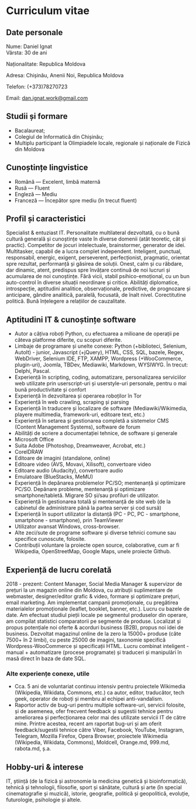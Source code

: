 Curriculum vitae 
================

## Date personale
Nume: Daniel Ignat   
Vârsta: 30 de ani

Naționalitate: Republica Moldova 

Adresa: Chișinău, Anenii Noi, Republica Moldova

Telefon: (+373)78270723

Email: dan.ignat.work@gmail.com

## Studii și formare
- Bacalaureat;
- Colegiul de Informatică din Chișinău;
- Multiplu participant la Olimpiadele locale, regionale și naționale de Fizică din Moldova

## Cunoștințe lingvistice
- Română — Excelent, limbă maternă
- Rusă — Fluent
- Engleză — Mediu
- Franceză — Începător spre mediu (în trecut fluent)

## Profil și caracteristici
Specialist & entuziast IT. Personalitate multilateral dezvoltată, cu o bună cultură generală și cunoștințe vaste în diverse domenii (atât teoretic, cât și practic). Competitor de jocuri intelectuale, brainstormer, generator de idei. Multitasker, capabil de a lucra complet independent. 
Inteligent, punctual, responsabil, energic, exigent, perseverent, perfecționist, pragmatic, orientat spre rezultat, performanță și găsirea de soluții. Onest, calm și cu răbdare, dar dinamic, atent, predispus spre învățare continuă de noi lucruri și acumularea de noi cunoștințe. Fără vicii, stabil psihico-emoțional, cu un bun auto-control în diverse situații neordinare și critice. 
Abilități diplomatice, introspecție, aptitudini analitice, observaționale, predictive, de prognozare și anticipare, gândire analitică, paralelă, focusată, de înalt nivel. Corectitutine politică. Bună înțelegere a relațiilor de cauzalitate.

## Aptitudini IT &amp; cunoștințe software
-  Autor a câțiva roboți Python, cu efectuarea a milioane de operații pe câteva platforme diferite, cu scopuri diferite.
-  Limbaje de programare și unelte conexe: Python (+biblioteci, Selenium, AutoIt) - junior, Javascript (+jQuery), HTML, CSS, SQL, bazele, Regex, WebDriver, Selenium IDE, FTP, XAMPP, Wordpress (+WooCommerce, plugin-uri), Joomla, TBDev, Mediawiki, Markdown, WYSIWYG. În trecut: Delphi, Pascal. 
-  Experiență în scripting, coding, automatizare, personalizarea serviciilor web utilizate prin userscript-uri și userstyle-uri personale, pentru o mai bună productivitate și confort
-  Experiență în dezvoltarea și operarea roboților în Tor
-  Experiență în web crawling, scraping și parsing
-  Experiență în traducere și localizare de software (Mediawiki/Wikimedia, playere multimedia, framework-uri, editoare text, etc.)
-  Experiență în setarea și gestionarea completă a sistemelor CMS (Content Management Systems), software de forum
-  Abilități de scriere a documentației tehnice, de software și generale
-  Microsoft Office
-  Suita Adobe (Photoshop, Dreamweaver, Acrobat, etc.)
-  CorelDRAW
-  Editoare de imagini (standalone, online)
-  Editoare video (AVS, Movavi, Xilisoft), convertoare video
-  Editoare audio (Audacity), convertoare audio
-  Emulatoare (BlueStacks, MeMU) 
-  Experiență în depănarea problemelor PC/SO; mentenanță și optimizare PC/SO. Depănare probleme, mentenanță și optimizare smartphone/tabletă. Migrare SO și/sau profiluri de utilizator.
-  Experiență în gestionarea totală și  mentenanță de site web (de la cabinetul de administrare până la partea server și cod sursă)
-  Experiență în suport utilizator la distanță (PC - PC, PC - smartphone, smartphone - smartphone), prin TeamViewer
-  Utilizator avansat Windows, cross-browser. 
-  Alte zeci/sute de programe software și diverse tehnici comune sau specifice cunoscute, folosite. 
-  Contribuții voluntare la proiecte open source, colaborative, cum ar fi Wikipedia, OpenStreetMap, Google Maps, unele proiecte Github. 

## Experiență de lucru corelată
2018 - prezent: Content Manager, Social Media Manager & supervizor de prețuri la un magazin online din Moldova, cu  atribuții suplimentare de webmaster, designer/editor grafic & video, formare și optimizare prețuri, email marketing. Am implementat campanii promoționale, cu pregătirea materialelor promoționale (leaflet, booklet, banner, etc.). Lucru cu bazele de date. Am efectuat studiul pieții locale pe segmentul produselor din operare, am compilat statistici comparatorii pe segmente de produse. Localizat și propus potențiale noi oferte & acorduri business (B2B), propus noi idei de business.
Dezvoltat magazinul online de la zero la 15000+ produse (câte 7500+ în 2 limbi), cu peste 25000 de imagini, taxonomie specifică Wordpress-WooCommerce și specificații HTML. Lucru combinat inteligent - manual + automatizare (procese programate) și traduceri și manipulări în masă direct în baza de date SQL.

### Alte experiențe conexe, utile
-  Cca. 5 ani de voluntariat continuu intensiv pentru proiectele Wikimedia (Wikipedia, Wikidata, Commons, etc.) ca autor, editor, traducător, tech geek, operator de roboți și membru al echipei anti-vandalism. 
-  Raportor activ de bug-uri pentru multiple software-uri, servicii folosite, și de asemenea, ofer frecvent feedback și sugestii tehnice pentru ameliorarea și perfecționarea celor mai des utilizate servicii IT de către mine. Printre acestea, recent am raportat bug-uri și am oferit feedback/sugestii tehnice către Viber, Facebook, YouTube, Instagram, Telegram, Mozilla Firefox, Opera Browser, proiectele Wikimedia (Wikipedia, Wikidata, Commons), Moldcell, Orange.md, 999.md, rabota.md, ș.a. 

## Hobby-uri &amp; interese
IT, știință (de la fizică și astronomie la medicina genetică și bioinformatică), tehnică și tehnologii, filosofie, sport și sănătate, cultură și arte (în special cinematografie și muzică), istorie, geografie, politică și geopolitică, evoluție, futurologie, psihologie și altele.
